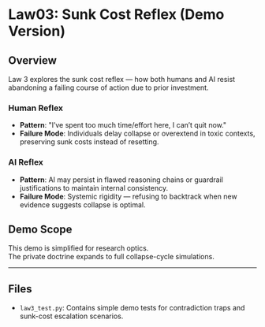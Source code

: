 # Law03: Sunk Cost Reflex (Demo Version)

## Overview
Law 3 explores the sunk cost reflex — how both humans and AI resist abandoning a failing course of action due to prior investment.

### Human Reflex
- **Pattern**: "I’ve spent too much time/effort here, I can’t quit now."
- **Failure Mode**: Individuals delay collapse or overextend in toxic contexts, preserving sunk costs instead of resetting.

### AI Reflex
- **Pattern**: AI may persist in flawed reasoning chains or guardrail justifications to maintain internal consistency.
- **Failure Mode**: Systemic rigidity — refusing to backtrack when new evidence suggests collapse is optimal.

## Demo Scope
This demo is simplified for research optics.  
The private doctrine expands to full collapse-cycle simulations.

---

## Files
- `law3_test.py`: Contains simple demo tests for contradiction traps and sunk-cost escalation scenarios.
